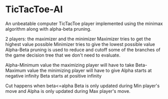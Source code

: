 # TicTacToe-AI

An unbeatable computer TicTacToe player implemented using the minimax algorithm along with alpha-beta pruning.

2 players: the maximizer and the minimizer
Maximizer tries to get the highest value possible
Minimizer tries to give the lowest possible value
Alpha-Beta pruning is used to reduce and cutoff some of the branches of the game decision tree that we don't need to evaluate.

Alpha-Minimum value the maximizing player will have to take
Beta-Maximum value the minimizing player will have to give
Alpha starts at negative infinity
Beta starts at positive infinity

Cut happens when beta<=alpha
Beta is only updated during Min player's move and Alpha is only updated during Max player's move.
